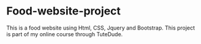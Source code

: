 # Food-website-project
This is a food website using Html, CSS, Jquery and Bootstrap. This project is part of my online course through TuteDude.
